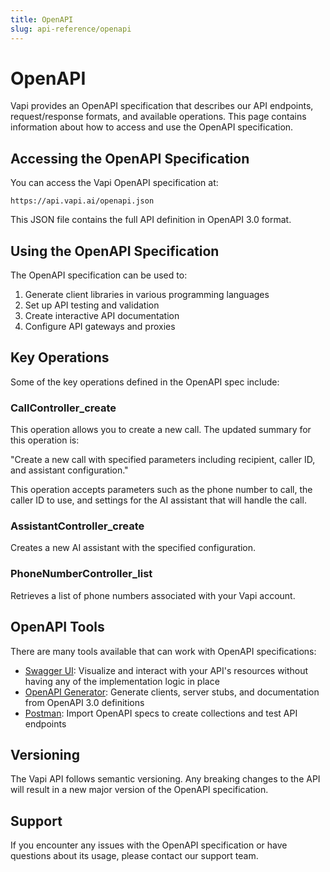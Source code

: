 ```yaml
---
title: OpenAPI
slug: api-reference/openapi
---
```


# OpenAPI

Vapi provides an OpenAPI specification that describes our API endpoints, request/response formats, and available operations. This page contains information about how to access and use the OpenAPI specification.

## Accessing the OpenAPI Specification

You can access the Vapi OpenAPI specification at:

```
https://api.vapi.ai/openapi.json
```

This JSON file contains the full API definition in OpenAPI 3.0 format.

## Using the OpenAPI Specification

The OpenAPI specification can be used to:

1. Generate client libraries in various programming languages
2. Set up API testing and validation
3. Create interactive API documentation
4. Configure API gateways and proxies

## Key Operations

Some of the key operations defined in the OpenAPI spec include:

### CallController_create

This operation allows you to create a new call. The updated summary for this operation is:

"Create a new call with specified parameters including recipient, caller ID, and assistant configuration."

This operation accepts parameters such as the phone number to call, the caller ID to use, and settings for the AI assistant that will handle the call.

### AssistantController_create 

Creates a new AI assistant with the specified configuration.

### PhoneNumberController_list

Retrieves a list of phone numbers associated with your Vapi account.

## OpenAPI Tools

There are many tools available that can work with OpenAPI specifications:

- [Swagger UI](https://swagger.io/tools/swagger-ui/): Visualize and interact with your API's resources without having any of the implementation logic in place
- [OpenAPI Generator](https://openapi-generator.tech/): Generate clients, server stubs, and documentation from OpenAPI 3.0 definitions
- [Postman](https://www.postman.com/): Import OpenAPI specs to create collections and test API endpoints

## Versioning

The Vapi API follows semantic versioning. Any breaking changes to the API will result in a new major version of the OpenAPI specification.

## Support

If you encounter any issues with the OpenAPI specification or have questions about its usage, please contact our support team.